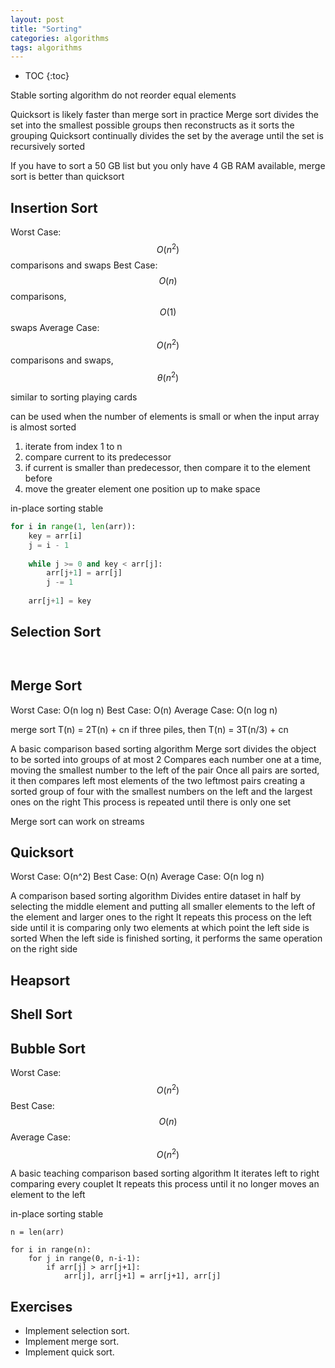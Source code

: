 ```yaml
---
layout: post
title: "Sorting"
categories: algorithms
tags: algorithms
---
```


* TOC
{:toc}



Stable sorting algorithm do not reorder equal elements

Quicksort is likely faster than merge sort in practice
Merge sort divides the set into the smallest possible groups then reconstructs as it sorts the grouping
Quicksort continually divides the set by the average until the set is recursively sorted

If you have to sort a 50 GB list but you only have 4 GB RAM available, merge sort is better than quicksort



## Insertion Sort

Worst Case: $$ O(n^2) $$ comparisons and swaps
Best Case: $$ O(n) $$ comparisons, $$ O(1) $$ swaps
Average Case: $$ O(n^2) $$ comparisons and swaps, $$ \theta(n^2) $$

similar to sorting playing cards

can be used when the number of elements is small or when the input array is almost sorted

1. iterate from index 1 to n
2. compare current to its predecessor
3. if current is smaller than predecessor, then compare it to the element before
4. move the greater element one position up to make space

in-place sorting
stable

```python
for i in range(1, len(arr)):
    key = arr[i]
    j = i - 1
        
    while j >= 0 and key < arr[j]:
        arr[j+1] = arr[j]
        j -= 1
        
    arr[j+1] = key
```

## Selection Sort



```


```



## Merge Sort

Worst Case: O(n log n)
Best Case: O(n)
Average Case: O(n log n)

merge sort T(n) = 2T(n) + cn
if three piles, then T(n) = 3T(n/3) + cn

A basic comparison based sorting algorithm
Merge sort divides the object to be sorted into groups of at most 2
Compares each number one at a time, moving the smallest number to the left of the pair
Once all pairs are sorted, it then compares left most elements of the two leftmost pairs creating a sorted group of four with the smallest numbers on the left and the largest ones on the right
This process is repeated until there is only one set

Merge sort can work on streams



## Quicksort

Worst Case: O(n^2)
Best Case: O(n)
Average Case: O(n log n)

A comparison based sorting algorithm
Divides entire dataset in half by selecting the middle element and putting all smaller elements to the left of the element and larger ones to the right
It repeats this process on the left side until it is comparing only two elements at which point the left side is sorted
When the left side is finished sorting, it performs the same operation on the right side



## Heapsort



## Shell Sort



## Bubble Sort

Worst Case: $$ O(n^2) $$
Best Case: $$ O(n) $$
Average Case: $$ O(n^2) $$

A basic teaching comparison based sorting algorithm
It iterates left to right comparing every couplet 
It repeats this process until it no longer moves an element to the left

in-place sorting
stable

```
n = len(arr)

for i in range(n):
    for j in range(0, n-i-1):
        if arr[j] > arr[j+1]:
            arr[j], arr[j+1] = arr[j+1], arr[j]
```

## Exercises

- Implement selection sort.
- Implement merge sort.
- Implement quick sort.


